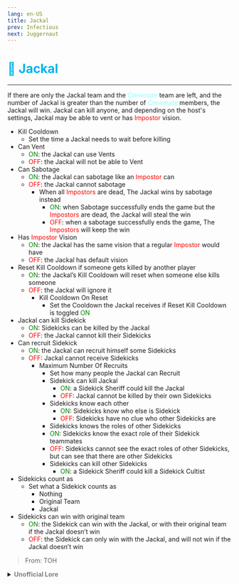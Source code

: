 ```yaml
---
lang: en-US
title: Jackal
prev: Infectious
next: Juggernaut
---
```


# <font color="#00b4eb">🐺 <b>Jackal</b></font> <Badge text="Killing" type="tip" vertical="middle"/>
---

If there are only the Jackal team and the <font color=#8cffff>Crewmate</font> team are left, and the number of Jackal is greater than the number of <font color=#8cffff>Crewmate</font> members, the Jackal will win. Jackal can kill anyone, and depending on the host's settings, Jackal may be able to vent or has <font color=red>Impostor</font> vision.
* Kill Cooldown
  * Set the time a Jackal needs to wait before killing
* Can Vent
  * <font color=green>ON</font>: the Jackal can use Vents
  * <font color=red>OFF</font>: the Jackal will not be able to Vent
* Can Sabotage
  * <font color=green>ON</font>: the Jackal can sabotage like an <font color=red>Impostor</font> can
  * <font color=red>OFF</font>: the Jackal cannot sabotage
    * When all <font color=red>Impostors</font> are dead, The Jackal wins by sabotage instead
      * <font color=green>ON</font>: when Sabotage successfully ends the game but the <font color=red>Impostors</font> are dead, the Jackal will steal the win
      * <font color=red>OFF</font>: when a sabotage successfully ends the game, The <font color=red>Impostors</font> will keep the win
* Has <font color=red>Impostor</font> Vision
  * <font color=green>ON</font>: the Jackal has the same vision that a regular <font color=red>Impostor</font> would have
  * <font color=red>OFF</font>: the Jackal has default vision
* Reset Kill Cooldown if someone gets killed by another player
  * <font color=green>ON</font>: the Jackal’s Kill Cooldown will reset when someone else kills someone
  * <font color=red>OFF</font>: the Jackal will ignore it
    * Kill Cooldown On Reset
      * Set the Cooldown the Jackal receives if Reset Kill Cooldown is toggled <font color=green>ON</font>
* Jackal can kill Sidekick
  * <font color=green>ON</font>: Sidekicks can be killed by the Jackal
  * <font color=red>OFF</font>: the Jackal cannot kill their Sidekicks
* Can recruit Sidekick
  * <font color=green>ON</font>: the Jackal can recruit himself some Sidekicks
  * <font color=red>OFF</font>: Jackal cannot receive Sidekicks
    * Maximum Number Of Recruits
      * Set how many people the Jackal can Recruit
      * Sidekick can kill Jackal
        * <font color=green>ON</font>: a Sidekick Sheriff could kill the Jackal
        * <font color=red>OFF</font>: Jackal cannot be killed by their own Sidekicks
      * Sidekicks know each other
        * <font color=green>ON</font>: Sidekicks know who else is Sidekick
        * <font color=red>OFF</font>: Sidekicks have no clue who other Sidekicks are
      * Sidekicks knows the roles of other Sidekicks
      * <font color=green>ON</font>: Sidekicks know the exact role of their Sidekick teammates
      * <font color=red>OFF</font>: Sidekicks cannot see the exact roles of other Sidekicks, but can see that there are other Sidekicks
      * Sidekicks can kill other Sidekicks
        * <font color=green>ON</font>: a Sidekick Sheriff could kill a Sidekick Cultist
* Sidekicks count as
  * Set what a Sidekick counts as
    * Nothing
    * Original Team
    * Jackal
* Sidekicks can win with original team
  * <font color=green>ON</font>: the Sidekick can win with the Jackal, or with their original team if the Jackal doesn’t win
  * <font color=red>OFF</font>: the Sidekick can only win with the Jackal, and will not win if the Jackal doesn’t win

> From: TOH

<details>
<summary><b><font color=gray>Unofficial Lore</font></b></summary>

Placeholder: This role is a ROLE OH EM GOSH
> Submitted by: Member
</details>